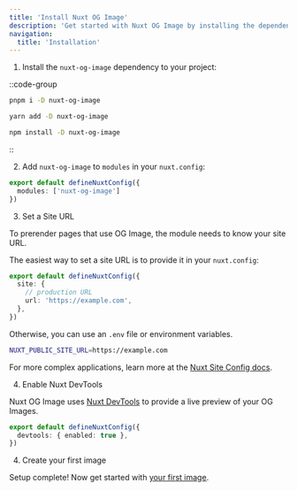 ```yaml
---
title: 'Install Nuxt OG Image'
description: 'Get started with Nuxt OG Image by installing the dependency to your project.'
navigation:
  title: 'Installation'
---
```


1. Install the `nuxt-og-image` dependency to your project:

::code-group

```sh [pnpm]
pnpm i -D nuxt-og-image
```

```bash [yarn]
yarn add -D nuxt-og-image
```

```bash [npm]
npm install -D nuxt-og-image
```

::

2. Add `nuxt-og-image` to `modules` in your `nuxt.config`:

```ts [nuxt.config.ts]
export default defineNuxtConfig({
  modules: ['nuxt-og-image']
})
```

3. Set a Site URL

To prerender pages that use OG Image, the module needs to know your site URL.

The easiest way to set a site URL is to provide it in your `nuxt.config`:

```ts [nuxt.config.ts]
export default defineNuxtConfig({
  site: {
    // production URL
    url: 'https://example.com',
  },
})
```

Otherwise, you can use an `.env` file or environment variables.

```bash [.env]
NUXT_PUBLIC_SITE_URL=https://example.com
```

For more complex applications, learn more at the [Nuxt Site Config docs](/site-config/getting-started/how-it-works).

4. Enable Nuxt DevTools

Nuxt OG Image uses [Nuxt DevTools](https://devtools.nuxt.com/) to provide a live preview of your OG Images. 

```ts [nuxt.config.ts]
export default defineNuxtConfig({
  devtools: { enabled: true },
})
```

4. Create your first image

Setup complete! Now get started with [your first image](/og-image/guides/your-first-image).
